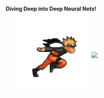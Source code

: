 **Diving Deep into Deep Neural Nets!**  

<div style="display: flex; justify-content: center; align-items: center;">
    <img src="https://github.com/ragitu5552/ragitu5552/blob/master/naruto.gif" width="200">
    <img src="https://github.com/user-attachments/assets/754f7f48-57b4-4b8f-9054-b21ef7803698" width="250" align="right">
</div>
